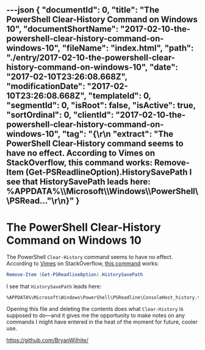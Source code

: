 ---json
{
  "documentId": 0,
  "title": "The PowerShell Clear-History Command on Windows 10",
  "documentShortName": "2017-02-10-the-powershell-clear-history-command-on-windows-10",
  "fileName": "index.html",
  "path": "./entry/2017-02-10-the-powershell-clear-history-command-on-windows-10",
  "date": "2017-02-10T23:26:08.668Z",
  "modificationDate": "2017-02-10T23:26:08.668Z",
  "templateId": 0,
  "segmentId": 0,
  "isRoot": false,
  "isActive": true,
  "sortOrdinal": 0,
  "clientId": "2017-02-10-the-powershell-clear-history-command-on-windows-10",
  "tag": "{\r\n  \"extract\": \"The PowerShell Clear-History command seems to have no effect. According to Vimes on StackOverflow, this command works: Remove-Item (Get-PSReadlineOption).HistorySavePath I see that HistorySavePath leads here: %APPDATA%\\\\Microsoft\\\\Windows\\\\PowerShell\\\\PSRead...\"\r\n}"
}
---

# The PowerShell Clear-History Command on Windows 10

The PowerShell `Clear-History` command seems to have no effect. According to [Vimes](http://stackoverflow.com/users/316760/vimes) on StackOverflow, [this command](http://stackoverflow.com/a/36900056/22944) works:

```powershell
Remove-Item (Get-PSReadlineOption).HistorySavePath
```

I see that `HistorySavePath` leads here:

```plaintext
%APPDATA%\Microsoft\Windows\PowerShell\PSReadline\ConsoleHost_history.txt
```

Opening this file and deleting the contents does what `Clear-History` is supposed to do—and it gives me the opportunity to make notes on any commands I might have entered in the heat of the moment for future, cooler use.

<https://github.com/BryanWilhite/>
